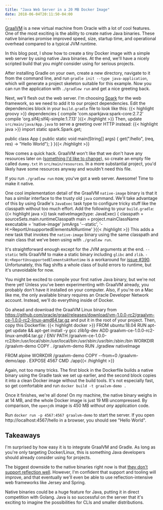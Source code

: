 ```yaml
---
title: "Java Web Server in a 20 MB Docker Image"
date: 2018-06-04T20:11:50-04:00
---
```


[GraalVM][] is a new virtual machine from Oracle with a lot of cool features. One
of the most exciting is the ability to create native Java binaries.
These native binaries promise improved speed, size, startup time, and operational
overhead compared to a typical JVM runtime.

In this blog post, I show how to create a tiny Docker image with a simple web server
by using native Java binaries. At the end, we'll have a nicely scripted build that
you *might* consider using for serious projects.

After installing Gradle on your own, create a new directory, navigate to it from
the command line, and run `gradle init --type java-application`, which will
generate a project skeleton suitable for this example. Now you can
run the application with `./gradlew run` and get a nice greeting back.

Next, we'll flesh out the web server. I'm choosing [Spark][] for the web framework, so
we need to add it to our project dependencies. Edit the dependencies block in
your `build.gradle` file to look like this:
    {{< highlight groovy >}}
dependencies {
    compile 'com.sparkjava:spark-core:2.7.2'
    compile 'org.slf4j:slf4j-simple:1.7.13'
}{{< /highlight >}}
Then, update `src/main/java/App.java` to serve a greeting over HTTP instead:
    {{< highlight java >}}
import static spark.Spark.get;

public class App {
    public static void main(String[] args) {
        get("/hello", (req, res) -> "Hello World");
    }
}{{< /highlight >}}

Now comes a quick hack. GraalVM won't like that we don't have any
resources later on
([something I'd like to change](https://github.com/oracle/graal/issues/456)),
so create an empty file called `dummy.txt` in `src/main/resources`. In a more
substantial project, you'd likely have some resources anyway and wouldn't need
this file.

If you run `./gradlew run` now, you've got a web server. Awesome! Time to make
it native.

One cool implementation detail of the GraalVM `native-image` binary is that it
has a similar interface to the trusty old `java` command. We'll take
advantage of this by using Gradle's `JavaExec` task type to configure tricky
stuff like the classpath without too much effort. Add the following to your
`build.gradle`:
    {{< highlight java >}}
task nativeImage(type: JavaExec) {
    classpath = sourceSets.main.runtimeClasspath
    main = project.mainClassName
    executable = 'native-image'
    jvmArgs '--static', '-H:+ReportUnsupportedElementsAtRuntime'
}{{< /highlight >}}
This adds a new task that invokes the `native-image` binary using the same
classpath and main class that we've been using with `./gradlew run`.

It's straightforward enough except for the JVM arguments at the end. `--static`
tells GraalVM to make a static binary including `glibc` and `zlib`.
`-H:+ReportUnsupportedElementsAtRuntime` is a workaround for [issue #390][].
Unfortunately, this flag shifts a whole class of build errors to runtime,
but it's unavoidable for now.

You might be excited to compile your first native Java binary, but we're not
there yet! Unless you've been experimenting with GraalVM already, you probably
don't have it installed on your computer. Also, if you're on a Mac like
me, the only available binary requires an Oracle Developer Network account.
Instead, we'll do everything inside of Docker.

Go ahead and download the GraalVM Linux binary from
https://github.com/oracle/graal/releases/download/vm-1.0.0-rc2/graalvm-ce-1.0.0-rc2-linux-amd64.tar.gz
and put it in the root of your project. Then, copy this Dockerfile:
    {{< highlight docker >}}
FROM ubuntu:18.04
RUN apt-get update && apt-get install -y gcc zlib1g-dev
ADD graalvm-ce-1.0.0-rc2-linux-amd64.tar.gz /
ENV PATH /graalvm-ce-1.0.0-rc2/bin:/usr/local/sbin:/usr/local/bin:/usr/sbin:/usr/bin:/sbin:/bin
WORKDIR /graalvm-demo
COPY . /graalvm-demo
RUN ./gradlew nativeImage

FROM alpine
WORKDIR /graalvm-demo
COPY --from=0 /graalvm-demo/app .
EXPOSE 4567
CMD ./app{{< /highlight >}}

Again, not too many tricks. The first block in the Dockerfile builds a native
binary using the Gradle task we set up earlier, and the second block copies
it into a clean Docker image without the build tools. It's not especially fast,
so get comfortable and run `docker build -t graalvm-demo .`

Once it finishes, we're all done! On my machine, the native binary weighs in at
14 MB, and the whole Docker image is just 19 MB uncompressed. By comparison, the
`openjdk` image is 450 MB *without any* application code.

Run `docker run -p 4567:4567 graalvm-demo` to start the server. If you open
http://localhost:4567/hello in a browser, you should see "Hello World".

Takeaways
---------

I'm surprised by how easy it is to integrate GraalVM and Gradle. As long as you're
only targeting Docker/Linux, this is something Java developers should already
consider using for projects.

The biggest downside to the native binaries right now is that
[they don't support reflection well](https://github.com/oracle/graal/blob/master/substratevm/REFLECTION.md).
However, I'm confident that support and tooling will improve, and that
eventually we'll even be able to use reflection-intensive web frameworks like
Jersey and Spring.

Native binaries could be a huge feature for Java, putting it in direct
competition with Golang. Java is so successful on the server that it's
exciting to imagine the possibilities for CLIs and smaller distributions.

[GraalVM]: https://www.graalvm.org/
[Spark]: http://sparkjava.com/
[issue #390]: https://github.com/oracle/graal/issues/390

